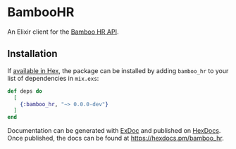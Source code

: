 # BambooHR

An Elixir client for the [Bamboo HR API][bamboohr-api-docs].

## Installation

If [available in Hex](https://hex.pm/docs/publish), the package can be installed
by adding `bamboo_hr` to your list of dependencies in `mix.exs`:

```elixir
def deps do
  [
    {:bamboo_hr, "~> 0.0.0-dev"}
  ]
end
```

Documentation can be generated with [ExDoc](https://github.com/elixir-lang/ex_doc)
and published on [HexDocs](https://hexdocs.pm). Once published, the docs can
be found at <https://hexdocs.pm/bamboo_hr>.

[bamboohr-api-docs]: https://documentation.bamboohr.com/reference/
